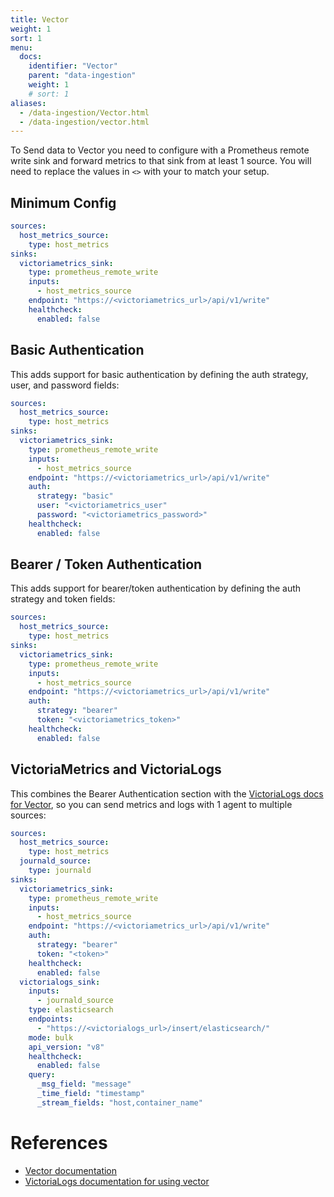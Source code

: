 ```yaml
---
title: Vector
weight: 1
sort: 1
menu:
  docs:
    identifier: "Vector"
    parent: "data-ingestion"
    weight: 1
    # sort: 1
aliases:
  - /data-ingestion/Vector.html
  - /data-ingestion/vector.html
---
```

To Send data to Vector you need to configure with a Prometheus remote write sink and forward metrics to that sink from at least 1 source.
You will need to replace the values in `<>` with your to match your setup.

## Minimum Config
```yaml
sources:
  host_metrics_source:
    type: host_metrics
sinks:
  victoriametrics_sink:
    type: prometheus_remote_write
    inputs:
      - host_metrics_source
    endpoint: "https://<victoriametrics_url>/api/v1/write"
    healthcheck:
      enabled: false
```

## Basic Authentication

This adds support for basic authentication by defining the auth strategy, user, and password fields:


```yaml
sources:
  host_metrics_source:
    type: host_metrics
sinks:
  victoriametrics_sink:
    type: prometheus_remote_write
    inputs:
      - host_metrics_source
    endpoint: "https://<victoriametrics_url>/api/v1/write"
    auth:
      strategy: "basic"
      user: "<victoriametrics_user"
      password: "<victoriametrics_password>"
    healthcheck:
      enabled: false

```

## Bearer / Token Authentication

This adds support for bearer/token authentication by defining the auth strategy and token fields:


```yaml
sources:
  host_metrics_source:
    type: host_metrics
sinks:
  victoriametrics_sink:
    type: prometheus_remote_write
    inputs:
      - host_metrics_source
    endpoint: "https://<victoriametrics_url>/api/v1/write"
    auth:
      strategy: "bearer"
      token: "<victoriametrics_token>"
    healthcheck:
      enabled: false
```

## VictoriaMetrics and VictoriaLogs

This combines the Bearer Authentication section with the [VictoriaLogs docs for Vector](../VictoriaLogs/data-ingestion/Vector.md),
so you can send metrics and logs with 1 agent to multiple sources:


```yaml
sources:
  host_metrics_source:
    type: host_metrics
  journald_source:
    type: journald
sinks:
  victoriametrics_sink:
    type: prometheus_remote_write
    inputs:
      - host_metrics_source
    endpoint: "https://<victoriametrics_url>/api/v1/write"
    auth:
      strategy: "bearer"
      token: "<token>"
    healthcheck:
      enabled: false
  victorialogs_sink:
    inputs:
      - journald_source
    type: elasticsearch
    endpoints:
      - "https://<victorialogs_url>/insert/elasticsearch/"
    mode: bulk
    api_version: "v8"
    healthcheck:
      enabled: false
    query:
      _msg_field: "message"
      _time_field: "timestamp"
      _stream_fields: "host,container_name"
```

# References
- [Vector documentation](https://vector.dev/docs/)
- [VictoriaLogs documentation for using vector](../VictoriaLogs/data-ingestion/Vector.md)

